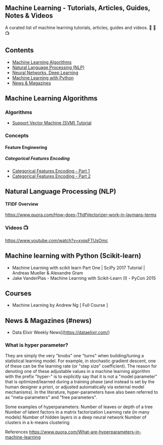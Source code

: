 ## Machine Learning - Tutorials, Articles, Guides, Notes & Videos
A curated list of machine learning tutorials, articles, guides and videos. :scroll: :book: :tv:

## Contents
* [Machine Learning Algorithms](#machine-learning-algorithms)
* [Natural Language Processing (NLP)](#natural-language-processing-nlp)
* [Neural Networks, Deep Learning](#neural-networks-deep-learning)
* [Machine Learning with Python](#machine-learning-with-python-scikit-learn)
* [News & Magazines](#news-magazines)

## Machine Learning Algorithms

### Algorithms
- [Support Vector Machine (SVM) Tutorial](https://blog.statsbot.co/support-vector-machines-tutorial-c1618e635e93)

### Concepts
#### Feature Engineering

##### Categorical Features Encoding
- [Categorical Features Encoding - Part 1](https://blog.myyellowroad.com/using-categorical-data-in-machine-learning-with-python-from-dummy-variables-to-deep-category-66041f734512)
- [Categorical Features Encoding - Part 2](https://blog.myyellowroad.com/using-categorical-data-in-machine-learning-with-python-from-dummy-variables-to-deep-category-42fd0a43b009)


## Natural Language Processing (NLP)
#### TFIDF Overview
https://www.quora.com/How-does-TfidfVectorizer-work-in-laymans-terms

### Videos :tv:
https://www.youtube.com/watch?v=xvqsFTUsOmc



## Machine learning with Python (Scikit-learn)
- Machine Learning with scikit learn Part One | SciPy 2017 Tutorial | Andreas Mueller & Alexandre Gram
- Jake VanderPlas - Machine Learning with Scikit-Learn (I) - PyCon 2015

## Courses
- Machine Learning by Andrew Ng [ Full Course ]

## News & Magazines (#news) 
- Data Elixir Weekly News](https://dataelixir.com/)

### What is hyper parameter?
They are simply the very "knobs" one "turns" when building/tuning a statistical learning model.  For example, in stochastic gradient descent, one of these can be the learning rate (or "step size" coefficient).  The reason for denoting one of these adjustable values in a machine learning algorithm with the prefix "hyper-" is to explicitly say that it is not a "model parameter" that is optimized/learned during a training phase (and instead is set by the human designer a priori, or adjusted automatically via external model mechanisms).  In the literature, hyper-parameters have also been referred to as "meta-parameters" and "free parameters".

Some examples of hyperparameters:
Number of leaves or depth of a tree
Number of latent factors in a matrix factorization
Learning rate (in many models)
Number of hidden layers in a deep neural network
Number of clusters in a k-means clustering

References
https://www.quora.com/What-are-hyperparameters-in-machine-learning
